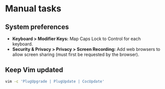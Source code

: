 # Manual tasks

## System preferences

- **Keyboard > Modifier Keys:** Map Caps Lock to Control for each keyboard.
- **Security & Privacy > Privacy > Screen Recording:** Add web browsers to allow screen sharing (must first be requested by the browser).

## Keep Vim updated

```sh
vim -c 'PlugUpgrade | PlugUpdate | CocUpdate'
```
